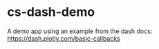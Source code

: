 # cs-dash-demo
A demo app using an example from the dash docs: https://dash.plotly.com/basic-callbacks
